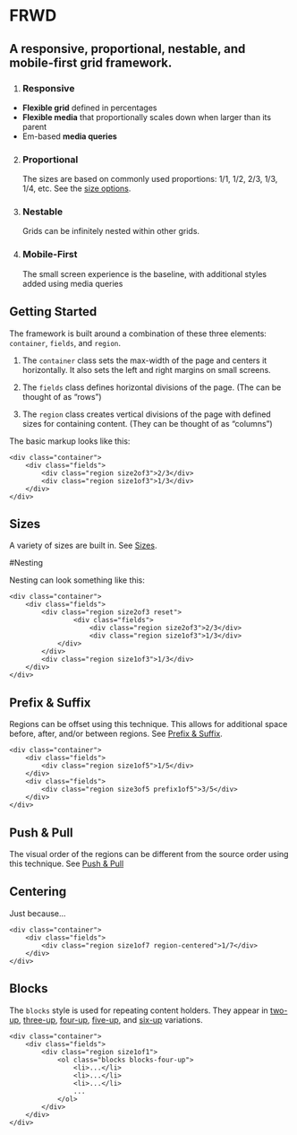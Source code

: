 # FRWD

## A responsive, proportional, nestable, and mobile-first grid framework.

1. ### Responsive
 - **Flexible grid** defined in percentages
 - **Flexible media** that proportionally scales down when larger than its parent
 - Em-based **media queries**

2. ### Proportional

    The sizes are based on commonly used proportions: 1/1, 1/2, 2/3, 1/3, 1/4, etc. See the [size options](http://curtisj44.github.com/FRWD/static/reference/styleguide/grid-region-sizes.htm).

3. ### Nestable

    Grids can be infinitely nested within other grids.

4. ### Mobile-First

    The small screen experience is the baseline, with additional styles added using media queries


## Getting Started

The framework is built around a combination of these three elements: `container`, `fields`, and `region`.

1. The `container` class sets the max-width of the page and centers it horizontally. It also sets the left and right margins on small screens.

2. The `fields` class defines horizontal divisions of the page. (The can be thought of as  &ldquo;rows&rdquo;)

3. The `region` class creates vertical divisions of the page with defined sizes for containing content. (They can be thought of as &ldquo;columns&rdquo;)

The basic markup looks like this:

    <div class="container">
        <div class="fields">
            <div class="region size2of3">2/3</div>
            <div class="region size1of3">1/3</div>
        </div>
    </div>

## Sizes

A variety of sizes are built in. See [Sizes](http://curtisj44.github.com/FRWD/static/reference/styleguide/grid-region-sizes.htm).

#Nesting

Nesting can look something like this:

    <div class="container">
        <div class="fields">
            <div class="region size2of3 reset">
                    <div class="fields">
                        <div class="region size2of3">2/3</div>
                        <div class="region size1of3">1/3</div>
                </div>
            </div>
            <div class="region size1of3">1/3</div>
        </div>
    </div>

## Prefix & Suffix

Regions can be offset using this technique. This allows for additional space before, after, and/or between regions. See [Prefix & Suffix](http://curtisj44.github.com/FRWD/static/reference/styleguide/grid-region-prefix-suffix.htm).

    <div class="container">
        <div class="fields">
            <div class="region size1of5">1/5</div>
        </div>
        <div class="fields">
            <div class="region size3of5 prefix1of5">3/5</div>
        </div>
    </div>

## Push & Pull

The visual order of the regions can be different from the source order using this technique. See [Push & Pull](http://curtisj44.github.com/FRWD/static/reference/styleguide/grid-region-push-pull.htm)

## Centering

Just because...

    <div class="container">
        <div class="fields">
            <div class="region size1of7 region-centered">1/7</div>
        </div>
    </div>

## Blocks

The `blocks` style is used for repeating content holders. They appear in [two-up](http://curtisj44.github.com/FRWD/static/reference/styleguide/grid-blocks-two.htm), [three-up](http://curtisj44.github.com/FRWD/static/reference/styleguide/grid-blocks-three.htm), [four-up](http://curtisj44.github.com/FRWD/static/reference/styleguide/grid-blocks-four.htm), [five-up](http://curtisj44.github.com/FRWD/static/reference/styleguide/grid-blocks-five.htm), and [six-up](http://curtisj44.github.com/FRWD/static/reference/styleguide/grid-blocks-six.htm) variations.

    <div class="container">
        <div class="fields">
            <div class="region size1of1">
                <ol class="blocks blocks-four-up">
                    <li>...</li>
                    <li>...</li>
                    <li>...</li>
                    ...
                </ol>
            </div>
        </div>
    </div>